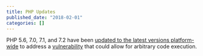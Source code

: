 ```yaml
---
title: PHP Updates
published_date: "2018-02-01"
categories: []
---
```

PHP 5.6, 7.0, 7.1, and 7.2 have been [updated to the latest versions platform-wide](https://status.pantheon.io/incidents/mkb1l3j8y2sz) to address a [vulnerability](https://www.cisecurity.org/advisory/multiple-vulnerabilities-in-php-could-allow-for-arbitrary-code-execution_2018-023/) that could allow for arbitrary code execution.
